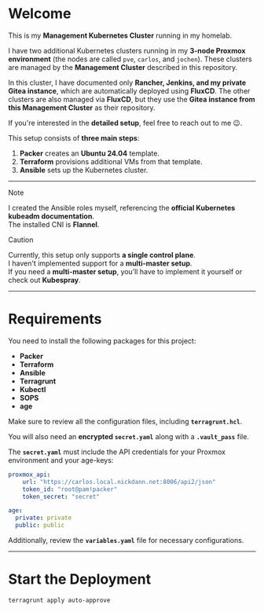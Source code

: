 # **Welcome**
This is my **Management Kubernetes Cluster** running in my homelab.  

I have two additional Kubernetes clusters running in my **3-node Proxmox environment** (the nodes are called `pve`, `carlos`, and `jochen`). These clusters are managed by the **Management Cluster** described in this repository.

In this cluster, I have documented only **Rancher, Jenkins, and my private Gitea instance**, which are automatically deployed using **FluxCD**. The other clusters are also managed via **FluxCD**, but they use the **Gitea instance from this Management Cluster** as their repository.

If you're interested in the **detailed setup**, feel free to reach out to me 😉.

This setup consists of **three main steps**:  
1. **Packer** creates an **Ubuntu 24.04** template.  
2. **Terraform** provisions additional VMs from that template.  
3. **Ansible** sets up the Kubernetes cluster.

---

> [!NOTE]  
> I created the Ansible roles myself, referencing the **official Kubernetes kubeadm documentation**.  
> The installed CNI is **Flannel**.  

> [!CAUTION]  
> Currently, this setup only supports **a single control plane**.  
> I haven't implemented support for a **multi-master setup**.  
> If you need a **multi-master setup**, you’ll have to implement it yourself or check out **Kubespray**.  

---

# **Requirements**  
You need to install the following packages for this project:  
- **Packer**  
- **Terraform**  
- **Ansible**  
- **Terragrunt** 
- **Kubectl**
- **SOPS**  
- **age**  

Make sure to review all the configuration files, including **`terragrunt.hcl`**.  

You will also need an **encrypted `secret.yaml`** along with a **`.vault_pass`** file.  

The **`secret.yaml`** must include the API credentials for your Proxmox environment and your age-keys:  

```yaml
proxmox_api:
    url: "https://carlos.local.nickdann.net:8006/api2/json"
    token_id: "root@pam!packer"
    token_secret: "secret"

age:
  private: private
  public: public
```

Additionally, review the **`variables.yaml`** file for necessary configurations.

---

# **Start the Deployment**
```bash
terragrunt apply auto-approve
```